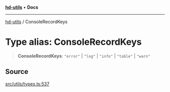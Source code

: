 [**hd-utils**](../README.md) • **Docs**

***

[hd-utils](../globals.md) / ConsoleRecordKeys

# Type alias: ConsoleRecordKeys

> **ConsoleRecordKeys**: `"error"` \| `"log"` \| `"info"` \| `"table"` \| `"warn"`

## Source

[src/utils/types.ts:537](https://github.com/AhmadHddad/h-utils/blob/b1dfa95e218c9605f39fc234662ef50e62fadcb8/src/utils/types.ts#L537)
